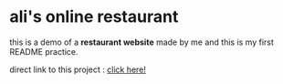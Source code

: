 # ali's online restaurant

this is a demo of a **restaurant website** made by me and this is my first README practice. 

direct link to this project : [click here!](https://itsalinazarpour.github.io/github-firstrepo-online-restaurant/)
